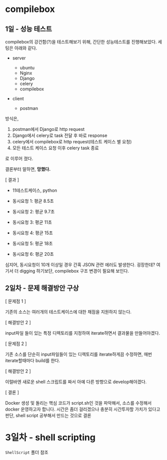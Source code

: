 # compilebox

## 1일 - 성능 테스트

compilebox의 강건함(?)을 테스트해보기 위해, 간단한 성능테스트를 진행해보았다. 세팅은 아래와 같다.

- server
    - ubuntu
    - Nginx
    - Django
    - celery
    - compilebox

- client
    - postman

방식은,
1. postman에서 Django로 http request
2. Django에서 celery로 task 전달 후 바로 response
3. celery에서 compilebox로 http request(테스트 케이스 별 요청)
4. 모든 테스트 케이스 요청 이후 celery task 종료

로 이루어 졌다.

결론부터 말하면, __망했다.__

[ 결과 ]
- 11테스트케이스, python

- 동시요청 1: 평균 8.5초 
- 동시요청 2:  평균 9.7초
- 동시요청 3: 평균 11초
- 동시요청 4: 평균 15초
- 동시요청 5: 평균 18초
- 동시요청 6: 평균 20초

심지어, 동시요청이 10개 이상일 경우 간혹 JSON 관련 에러도 발생한다. 굉장한데?
여기서 더 digging 하기보단, compilebox 구조 변경이 필요해 보인다.

## 2일차 - 문제 해결방안 구상

[ 문제점 1 ]

기존의 소스는 여러개의 테스트케이스에 대한 채점을 지원하지 않는다.

[ 해결방안 2 ]

input파일 들이 있는 특정 디렉토리를 지정하여 iterate하면서 결과물을 만들어야겠다.

[ 문제점 2 ]

기존 소스를 단순히 input파일들이 있는 디렉토리를 iterate하게끔 수정하면, 매번 iterate할때마다 build를 한다.

[ 해결방안 2 ]

이럴바엔 새로운 shell 스크립트를 짜서 아예 다른 방향으로 develop해야겠다.

[ 결론 ]

Docker 생성 및 돌리는 핵심 코드가 script.sh인 것을 파악해서, 소스를 수정해서 docker 운영하고자 합니다. 시간은 좀더 걸리겠으나 충분히 시간투자할 가치가 있다고 판단, shell script 공부해서 만드는 것으로 결론

# 3일차 - shell scripting
`ShellScript` 폴더 참조